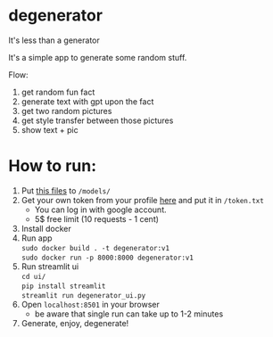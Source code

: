 # degenerator
It's less than a generator

It's a simple app to generate some random stuff.

Flow:
1. get random fun fact
2. generate text with gpt upon the fact
3. get two random pictures
4. get style transfer between those pictures
5. show text + pic

# How to run:

1. Put [this files](https://huggingface.co/gpt2/tree/main) to `/models/`
2. Get your own token from your profile [here](https://deepai.org/) and put it in `/token.txt`
    - You can log in with google account.
    - 5$ free limit (10 requests - 1 cent)
3. Install docker 
4. Run app  
    `sudo docker build . -t degenerator:v1`  
    `sudo docker run -p 8000:8000 degenerator:v1`
5. Run streamlit ui  
    `cd ui/`  
    `pip install streamlit`  
    `streamlit run degenerator_ui.py`
6. Open `localhost:8501` in your browser  
    - be aware that single run can take up to 1-2 minutes
7. Generate, enjoy, degenerate!